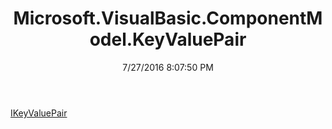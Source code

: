 ﻿---
title: Microsoft.VisualBasic.ComponentModel.KeyValuePair
date: 7/27/2016 8:07:50 PM
---

[IKeyValuePair](T-Microsoft.VisualBasic.ComponentModel.KeyValuePair.IKeyValuePair.html)
